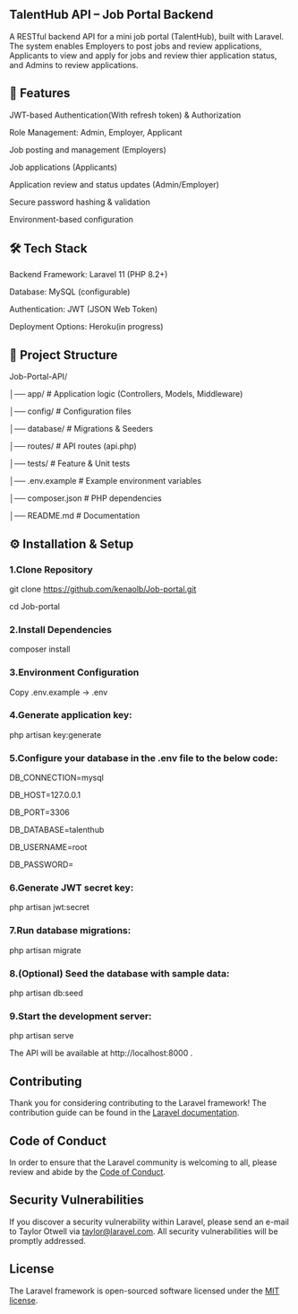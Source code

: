 ## TalentHub API – Job Portal Backend

A RESTful backend API for a mini job portal (TalentHub), built with Laravel. The system enables Employers to post jobs and review applications, Applicants to view and apply for jobs and review thier application status, and Admins to review applications.

## 🚀 Features

JWT-based Authentication(With refresh token) & Authorization

Role Management: Admin, Employer, Applicant

Job posting and management (Employers)

Job applications (Applicants)

Application review and status updates (Admin/Employer)

Secure password hashing & validation

Environment-based configuration

## 🛠️ Tech Stack

Backend Framework: Laravel 11 (PHP 8.2+)

Database: MySQL (configurable)

Authentication: JWT (JSON Web Token)

Deployment Options: Heroku(in progress)

## 📂 Project Structure
Job-Portal-API/

│── app/               # Application logic (Controllers, Models, Middleware)

│── config/            # Configuration files

│── database/          # Migrations & Seeders

│── routes/            # API routes (api.php)

│── tests/             # Feature & Unit tests

│── .env.example       # Example environment variables

│── composer.json      # PHP dependencies

│── README.md          # Documentation

## ⚙️ Installation & Setup

### 1.Clone Repository

git clone https://github.com/kenaolb/Job-portal.git

cd Job-portal

### 2.Install Dependencies
   
composer install

### 3.Environment Configuration

Copy .env.example → .env

### 4.Generate application key:

php artisan key:generate

### 5.Configure your database in the .env file to the below code:

DB_CONNECTION=mysql

DB_HOST=127.0.0.1

DB_PORT=3306

DB_DATABASE=talenthub

DB_USERNAME=root

DB_PASSWORD=

### 6.Generate JWT secret key:

php artisan jwt:secret

### 7.Run database migrations:

php artisan migrate

### 8.(Optional) Seed the database with sample data:

php artisan db:seed

### 9.Start the development server:

php artisan serve

The API will be available at http://localhost:8000 .

## Contributing

Thank you for considering contributing to the Laravel framework! The contribution guide can be found in the [Laravel documentation](https://laravel.com/docs/contributions).

## Code of Conduct

In order to ensure that the Laravel community is welcoming to all, please review and abide by the [Code of Conduct](https://laravel.com/docs/contributions#code-of-conduct).

## Security Vulnerabilities

If you discover a security vulnerability within Laravel, please send an e-mail to Taylor Otwell via [taylor@laravel.com](mailto:taylor@laravel.com). All security vulnerabilities will be promptly addressed.

## License

The Laravel framework is open-sourced software licensed under the [MIT license](https://opensource.org/licenses/MIT).
